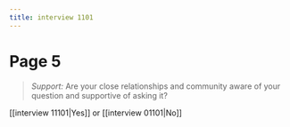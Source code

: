 ```yaml
---
title: interview 1101
---
```

# Page 5
> *Support:* Are your close relationships and community aware of your question and supportive of asking it?

[[interview 11101|Yes]] or [[interview 01101|No]] 